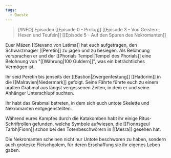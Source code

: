 ```yaml
---
tags:
  - Queste
---
```


> [!INFO] Episoden
> [[Episode 0 - Prolog]]
> [[Episode 3 - Von Geistern, Hexen und Teufeln]]
> [[Episode 5 - Auf den Spuren des Nekromanten]]

Euer Mäzen [[Stevano von Latima]] hat euch aufgetragen, den Schwarzmagier [[Peretin]] zu jagen und zu besiegen. Als Belohnung versprachen er und der [[Phorials Tempel|Tempel des Phorials]] eine Belohnung von "[[Währung|100 Guldern]]", was ein beträchtliches Vermögen ist.

Ihr seid Peretin bis jenseits der [[Bastion|Zwergenfestung]] [[Hadorim]] in die [[Malravien|Niedermark]] gefolgt. Seine Fährte führte euch zu einem uralten Grabmal aus längst vergessenen Zeiten, in dem er und seine Anhänger Unterschlupf suchten.

Ihr habt das Grabmal betreten, in dem sich euch untote Skelette und Nekromanten entgegenstellten.

Während eures Kampfes durch die Katakomben habt ihr einige Ritus-Schriftrollen gefunden, welche Symbole aufwiesen, die [[Fionnsgeul Tarbh|Fionn]] schon bei den Totenbeschwörern in [[Mesra]] gesehen hat.

Die Nekromanten scheinen nicht nur Untote beschworen zu haben, sondern auch groteske Fleischgolem, für deren Erschaffung sie ihr eigenes Leben gaben.